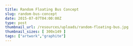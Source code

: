 ```yaml
---
title: Random Floating Bus Concept
slug: random-bus-concept
date: 2015-07-07T04:00:00Z
type: post
thumbnail_url: /resources/uploads/random-floating-bus.jpg
thumbnail_sizes: [ 300x149 ]
tags: ["artwork","graphite"]
---
```

